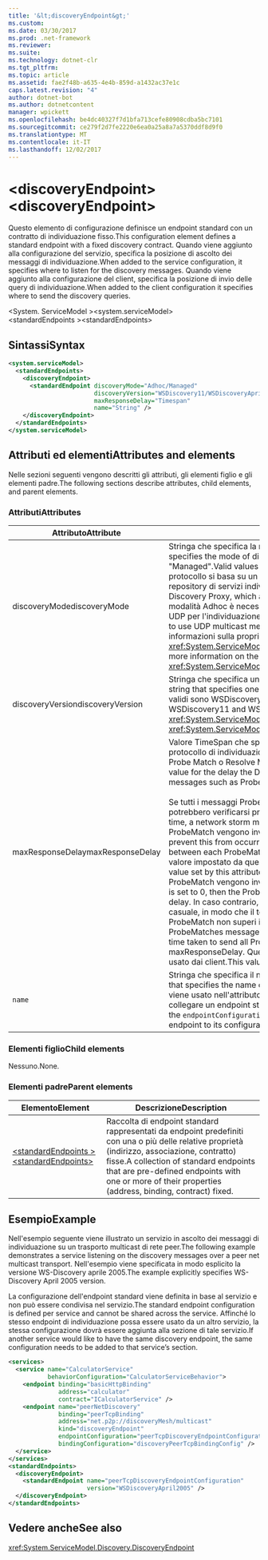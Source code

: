 ```yaml
---
title: '&lt;discoveryEndpoint&gt;'
ms.custom: 
ms.date: 03/30/2017
ms.prod: .net-framework
ms.reviewer: 
ms.suite: 
ms.technology: dotnet-clr
ms.tgt_pltfrm: 
ms.topic: article
ms.assetid: fae2f48b-a635-4e4b-859d-a1432ac37e1c
caps.latest.revision: "4"
author: dotnet-bot
ms.author: dotnetcontent
manager: wpickett
ms.openlocfilehash: be4dc40327f7d1bfa713cefe80908cdba5bc7101
ms.sourcegitcommit: ce279f2d7fe2220e6ea0a25a8a7a5370ddf8d9f0
ms.translationtype: MT
ms.contentlocale: it-IT
ms.lasthandoff: 12/02/2017
---
```

# <a name="ltdiscoveryendpointgt"></a><span data-ttu-id="74098-102">&lt;discoveryEndpoint&gt;</span><span class="sxs-lookup"><span data-stu-id="74098-102">&lt;discoveryEndpoint&gt;</span></span>

<span data-ttu-id="74098-103">Questo elemento di configurazione definisce un endpoint standard con un contratto di individuazione fisso.</span><span class="sxs-lookup"><span data-stu-id="74098-103">This configuration element defines a standard endpoint with a fixed discovery contract.</span></span> <span data-ttu-id="74098-104">Quando viene aggiunto alla configurazione del servizio, specifica la posizione di ascolto dei messaggi di individuazione.</span><span class="sxs-lookup"><span data-stu-id="74098-104">When added to the service configuration, it specifies where to listen for the discovery messages.</span></span> <span data-ttu-id="74098-105">Quando viene aggiunto alla configurazione del client, specifica la posizione di invio delle query di individuazione.</span><span class="sxs-lookup"><span data-stu-id="74098-105">When added to the client configuration it specifies where to send the discovery queries.</span></span>  
  
<span data-ttu-id="74098-106">\<System. ServiceModel ></span><span class="sxs-lookup"><span data-stu-id="74098-106">\<system.serviceModel></span></span>  
<span data-ttu-id="74098-107">\<standardEndpoints ></span><span class="sxs-lookup"><span data-stu-id="74098-107">\<standardEndpoints></span></span>  
  
## <a name="syntax"></a><span data-ttu-id="74098-108">Sintassi</span><span class="sxs-lookup"><span data-stu-id="74098-108">Syntax</span></span>

```xml
<system.serviceModel>
  <standardEndpoints>
    <discoveryEndpoint>
      <standardEndpoint discoveryMode="Adhoc/Managed" 
                        discoveryVersion="WSDiscovery11/WSDiscoveryApril2005" 
                        maxResponseDelay="Timespan" 
                        name="String" />
    </discoveryEndpoint>
  </standardEndpoints>
</system.serviceModel>  
```  
  
## <a name="attributes-and-elements"></a><span data-ttu-id="74098-109">Attributi ed elementi</span><span class="sxs-lookup"><span data-stu-id="74098-109">Attributes and elements</span></span>

<span data-ttu-id="74098-110">Nelle sezioni seguenti vengono descritti gli attributi, gli elementi figlio e gli elementi padre.</span><span class="sxs-lookup"><span data-stu-id="74098-110">The following sections describe attributes, child elements, and parent elements.</span></span>  
  
### <a name="attributes"></a><span data-ttu-id="74098-111">Attributi</span><span class="sxs-lookup"><span data-stu-id="74098-111">Attributes</span></span>

| <span data-ttu-id="74098-112">Attributo</span><span class="sxs-lookup"><span data-stu-id="74098-112">Attribute</span></span>        | <span data-ttu-id="74098-113">Descrizione</span><span class="sxs-lookup"><span data-stu-id="74098-113">Description</span></span> |  
| ---------------- | ----------- |  
| <span data-ttu-id="74098-114">discoveryMode</span><span class="sxs-lookup"><span data-stu-id="74098-114">discoveryMode</span></span>    | <span data-ttu-id="74098-115">Stringa che specifica la modalità del protocollo di individuazione.</span><span class="sxs-lookup"><span data-stu-id="74098-115">A string that specifies the mode of discovery protocol.</span></span> <span data-ttu-id="74098-116">I valori validi sono "Adhoc" e "Managed".</span><span class="sxs-lookup"><span data-stu-id="74098-116">Valid values are "Adhoc" and "Managed".</span></span> <span data-ttu-id="74098-117">Nella modalità gestita il protocollo si basa su un proxy di individuazione che viene usato come un repository di servizi individuabili.</span><span class="sxs-lookup"><span data-stu-id="74098-117">In managed mode the protocol relies on a Discovery Proxy, which acts as a repository of Discoverable services.</span></span> <span data-ttu-id="74098-118">Con la modalità Adhoc è necessario che il protocollo utilizzi il meccanismo multicast UDP per l'individuazione dei servizi disponibili.</span><span class="sxs-lookup"><span data-stu-id="74098-118">Adhoc mode requires the protocol to use UDP multicast mechanism to find available services.</span></span> <span data-ttu-id="74098-119">Per ulteriori informazioni sulla proprietà, vedere <xref:System.ServiceModel.Discovery.DiscoveryEndpoint.DiscoveryMode%2A>.</span><span class="sxs-lookup"><span data-stu-id="74098-119">For more information on the property, see <xref:System.ServiceModel.Discovery.DiscoveryEndpoint.DiscoveryMode%2A>.</span></span> |  
| <span data-ttu-id="74098-120">discoveryVersion</span><span class="sxs-lookup"><span data-stu-id="74098-120">discoveryVersion</span></span> | <span data-ttu-id="74098-121">Stringa che specifica una delle due versioni del protocollo WS-Discovery.</span><span class="sxs-lookup"><span data-stu-id="74098-121">A string that specifies one of the two versions of WS-Discovery protocol.</span></span> <span data-ttu-id="74098-122">I valori validi sono WSDiscovery11 e WSDiscoveryApril2005.</span><span class="sxs-lookup"><span data-stu-id="74098-122">Valid values are WSDiscovery11 and WSDiscoveryApril2005.</span></span> <span data-ttu-id="74098-123">Questo valore è di tipo <xref:System.ServiceModel.Discovery.DiscoveryVersion>.</span><span class="sxs-lookup"><span data-stu-id="74098-123">This value is of type <xref:System.ServiceModel.Discovery.DiscoveryVersion>.</span></span> |  
| <span data-ttu-id="74098-124">maxResponseDelay</span><span class="sxs-lookup"><span data-stu-id="74098-124">maxResponseDelay</span></span> | <span data-ttu-id="74098-125">Valore TimeSpan che specifica il valore massimo per il tempo di attesa del protocollo di individuazione prima dell'invio di determinati messaggi, ad esempio Probe Match o Resolve Match.</span><span class="sxs-lookup"><span data-stu-id="74098-125">A Timespan value that specifies the maximum value for the delay the Discovery protocol will wait before sending certain messages such as Probe Match or Resolve Match.</span></span><br /><br /> <span data-ttu-id="74098-126">Se tutti i messaggi ProbeMatch vengono inviati contemporaneamente, potrebbero verificarsi problemi di rete.</span><span class="sxs-lookup"><span data-stu-id="74098-126">If all ProbeMatches are sent at the same time, a network storm may result.</span></span> <span data-ttu-id="74098-127">Per evitare questo problema, i messaggi ProbeMatch vengono inviati con un ritardo casuale tra ogni ProbeMatch.</span><span class="sxs-lookup"><span data-stu-id="74098-127">To prevent this from occurring, ProbeMatches are sent with a random delay between each ProbeMatch.</span></span> <span data-ttu-id="74098-128">Il ritardo casuale è compreso nell'intervallo tra 0 e il valore impostato da questo attributo.</span><span class="sxs-lookup"><span data-stu-id="74098-128">The random delay is in the range of 0 to the value set by this attribute.</span></span> <span data-ttu-id="74098-129">Se questo attributo viene impostato su 0, i messaggi ProbeMatch vengono inviati in un ciclo breve senza alcun ritardo.</span><span class="sxs-lookup"><span data-stu-id="74098-129">If this attribute is set to 0, then the ProbeMatches messages are sent in a tight loop without any delay.</span></span> <span data-ttu-id="74098-130">In caso contrario, i messaggi ProbeMatch vengono inviati con un ritardo casuale, in modo che il tempo totale richiesto per l'invio di tutti i messaggi ProbeMatch non superi il valore di maxResponseDelay.</span><span class="sxs-lookup"><span data-stu-id="74098-130">Otherwise, the ProbeMatches messages are sent with some random delay such that the total time taken to send all ProbeMatches messages does not exceed the maxResponseDelay.</span></span> <span data-ttu-id="74098-131">Questo valore è importante solo per i servizi e non viene usato dai client.</span><span class="sxs-lookup"><span data-stu-id="74098-131">This value is only relevant for services, it is not used by clients.</span></span> |  
| `name`           | <span data-ttu-id="74098-132">Stringa che specifica il nome della configurazione dell'endpoint standard.</span><span class="sxs-lookup"><span data-stu-id="74098-132">A String that specifies the name of the configuration of the standard endpoint.</span></span> <span data-ttu-id="74098-133">Il nome viene usato nell'attributo `endpointConfiguration` dell'endpoint del servizio per collegare un endpoint standard alla relativa configurazione.</span><span class="sxs-lookup"><span data-stu-id="74098-133">The name is used in the `endpointConfiguration` attribute of the service endpoint to link a standard endpoint to its configuration.</span></span> |  
  
### <a name="child-elements"></a><span data-ttu-id="74098-134">Elementi figlio</span><span class="sxs-lookup"><span data-stu-id="74098-134">Child elements</span></span>

<span data-ttu-id="74098-135">Nessuno.</span><span class="sxs-lookup"><span data-stu-id="74098-135">None.</span></span>  
  
### <a name="parent-elements"></a><span data-ttu-id="74098-136">Elementi padre</span><span class="sxs-lookup"><span data-stu-id="74098-136">Parent elements</span></span>

| <span data-ttu-id="74098-137">Elemento</span><span class="sxs-lookup"><span data-stu-id="74098-137">Element</span></span> | <span data-ttu-id="74098-138">Descrizione</span><span class="sxs-lookup"><span data-stu-id="74098-138">Description</span></span> |  
| ------- | ----------- |  
| [<span data-ttu-id="74098-139">\<standardEndpoints ></span><span class="sxs-lookup"><span data-stu-id="74098-139">\<standardEndpoints></span></span>](../../../../../docs/framework/configure-apps/file-schema/wcf/standardendpoints.md) | <span data-ttu-id="74098-140">Raccolta di endpoint standard rappresentati da endpoint predefiniti con una o più delle relative proprietà (indirizzo, associazione, contratto) fisse.</span><span class="sxs-lookup"><span data-stu-id="74098-140">A collection of standard endpoints that are pre-defined endpoints with one or more of their properties (address, binding, contract) fixed.</span></span> |  
  
## <a name="example"></a><span data-ttu-id="74098-141">Esempio</span><span class="sxs-lookup"><span data-stu-id="74098-141">Example</span></span>

<span data-ttu-id="74098-142">Nell'esempio seguente viene illustrato un servizio in ascolto dei messaggi di individuazione su un trasporto multicast di rete peer.</span><span class="sxs-lookup"><span data-stu-id="74098-142">The following example demonstrates a service listening on the discovery messages over a peer net multicast transport.</span></span> <span data-ttu-id="74098-143">Nell'esempio viene specificata in modo esplicito la versione WS-Discovery aprile 2005.</span><span class="sxs-lookup"><span data-stu-id="74098-143">The example explicitly specifies WS-Discovery April 2005 version.</span></span>  
  
<span data-ttu-id="74098-144">La configurazione dell'endpoint standard viene definita in base al servizio e non può essere condivisa nel servizio.</span><span class="sxs-lookup"><span data-stu-id="74098-144">The standard endpoint configuration is defined per service and cannot be shared across the service.</span></span> <span data-ttu-id="74098-145">Affinché lo stesso endpoint di individuazione possa essere usato da un altro servizio, la stessa configurazione dovrà essere aggiunta alla sezione di tale servizio.</span><span class="sxs-lookup"><span data-stu-id="74098-145">If another service would like to have the same discovery endpoint, the same configuration needs to be added to that service’s section.</span></span>  
  
```xml
<services>  
  <service name="CalculatorService"
           behaviorConfiguration="CalculatorServiceBehavior">
    <endpoint binding="basicHttpBinding" 
              address="calculator" 
              contract="ICalculatorService" />  
    <endpoint name="peerNetDiscovery"  
              binding="peerTcpBinding"  
              address="net.p2p://discoveryMesh/multicast"  
              kind="discoveryEndpoint"  
              endpointConfiguration="peerTcpDiscoveryEndpointConfiguration"  
              bindingConfiguration="discoveryPeerTcpBindingConfig" />      
  </service>  
</services>  
<standardEndpoints>  
  <discoveryEndpoint>  
    <standardEndpoint name="peerTcpDiscoveryEndpointConfiguration"                         
                      version="WSDiscoveryApril2005" />  
  </discoveryEndpoint>  
</standardEndpoints>  
```  
  
## <a name="see-also"></a><span data-ttu-id="74098-146">Vedere anche</span><span class="sxs-lookup"><span data-stu-id="74098-146">See also</span></span>

<xref:System.ServiceModel.Discovery.DiscoveryEndpoint>
